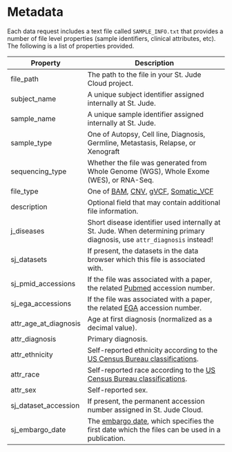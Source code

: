 # Metadata

Each data request includes a text file called `SAMPLE_INFO.txt` that provides a number of file level properties (sample identifiers, clinical attributes, etc). The following is a list of properties provided.

| Property              | Description                                                                                                                                                                                                           |
| --------------------- | --------------------------------------------------------------------------------------------------------------------------------------------------------------------------------------------------------------------- |
| file_path             | The path to the file in your St. Jude Cloud project.                                                                                                                                                                  |
| subject_name          | A unique subject identifier assigned internally at St. Jude.                                                                                                                                                          |
| sample_name           | A unique sample identifier assigned internally at St. Jude.                                                                                                                                                           |
| sample_type           | One of Autopsy, Cell line, Diagnosis, Germline, Metastasis, Relapse, or Xenograft                                                                                                                                     |
| sequencing_type       | Whether the file was generated from Whole Genome (WGS), Whole Exome (WES), or RNA-Seq.                                                                                                                                |
| file_type             | One of [BAM](../../guides/data/types-of-data#bam-files), [CNV](../../guides/data/types-of-data#cnv-files), [gVCF](../../guides/data/types-of-data#gvcf-files), [Somatic_VCF](../data/types-of-data#somatic-vcf-files) |
| description           | Optional field that may contain additional file information.                                                                                                                                                          |
| j_diseases            | Short disease identifier used internally at St. Jude. When determining primary diagnosis, use `attr_diagnosis` instead!                                                                                               |
| sj_datasets           | If present, the datasets in the data browser which this file is associated with.                                                                                                                                      |
| sj_pmid_accessions    | If the file was associated with a paper, the related [Pubmed][pubmed] accession number.                                                                                                                               |
| sj_ega_accessions     | If the file was associated with a paper, the related [EGA][ega] accession number.                                                                                                                                     |
| attr_age_at_diagnosis | Age at first diagnosis (normalized as a decimal value).                                                                                                                                                               |
| attr_diagnosis        | Primary diagnosis.                                                                                                                                                                                                    |
| attr_ethnicity        | Self-reported ethnicity according to the [US Census Bureau classifications][censusburea].                                                                                                                             |
| attr_race             | Self-reported race according to the [US Census Bureau classifications][censusburea].                                                                                                                                  |
| attr_sex              | Self-reported sex.                                                                                                                                                                                                    |
| sj_dataset_accession  | If present, the permanent accession number assigned in St. Jude Cloud.                                                                                                                                                |
| sj_embargo_date       | The [embargo date](../../guides/glossary/embargo-date), which specifies the first date which the files can be used in a publication.                                                                       |

[pubmed]: https://www.ncbi.nlm.nih.gov/pubmed/
[ega]: https://www.ebi.ac.uk/ega/home
[censusburea]: https://www.census.gov/mso/www/training/pdf/race-ethnicity-onepager.pdf
